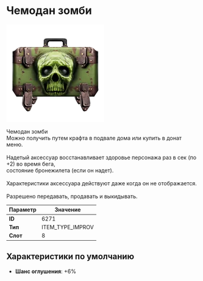 # Чемодан зомби

![Item Image](../img/6271.webp?raw=true)

Чемодан зомби<br>Можно получить путем крафта в подвале дома или купить в донат меню.<br><br>Надетый аксессуар восстанавливает здоровье персонажа раз в сек (по +2) во время бега, <br>состояние бронежилета (если он надет).<br><br>Характеристики аксессуара действуют даже когда он не отображается.<br><br>Разрешено передавать, продавать и выкидывать.


| Параметр | Значение |
|----------|----------|
| **ID** | 6271 |
| **Тип** | ITEM_TYPE_IMPROV |
| **Слот** | 8 |

## Характеристики по умолчанию

- **Шанс оглушения**: +6%

